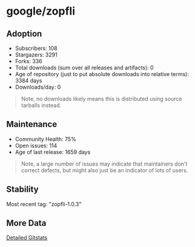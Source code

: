 # google/zopfli

## Adoption

- Subscribers: 108
- Stargazers: 3291
- Forks: 336
- Total downloads (sum over all releases and artifacts): 0
- Age of repository (just to put absolute downloads into relative terms): 3384 days
- Downloads/day: 0

> Note, no downloads likely means this is distributed using source tarballs instead.

## Maintenance

- Community Health: 75%
- Open issues: 114
- Age of last release: 1659 days

> Note, a large number of issues may indicate that maintainers don't correct defects, but might also
> just be an indicator of lots of users.

## Stability

Most recent tag: "zopfli-1.0.3"

## More Data

[Detailed Gitstats](/bazel-catalog/gitstats/google/zopfli)

